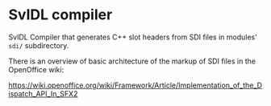 # SvIDL compiler

SvIDL Compiler that generates C++ slot headers from SDI files in modules' `sdi/`
subdirectory.

There is an overview of basic architecture of the markup of SDI files in the
OpenOffice wiki:

<https://wiki.openoffice.org/wiki/Framework/Article/Implementation_of_the_Dispatch_API_In_SFX2>

